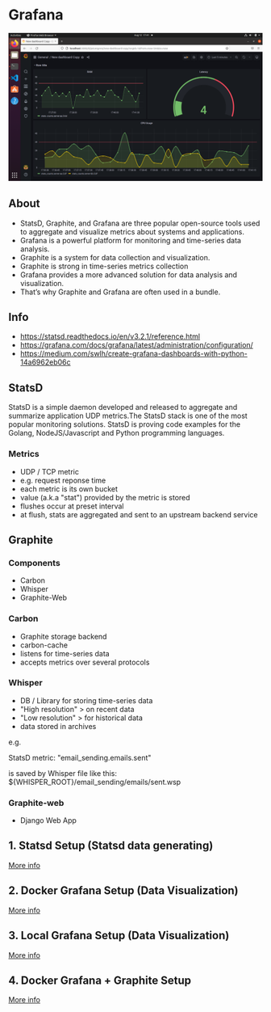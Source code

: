 # Grafana

![GitHub Logo](/images/grafana.png)

## About
- StatsD, Graphite, and Grafana are three popular open-source tools used to aggregate and visualize metrics about systems and applications.
- Grafana is a powerful platform for monitoring and time-series data analysis. 
- Graphite is a system for data collection and visualization. 
- Graphite is strong in time-series metrics collection
- Grafana provides a more advanced solution for data analysis and visualization. 
- That’s why Graphite and Grafana are often used in a bundle.

## Info
- https://statsd.readthedocs.io/en/v3.2.1/reference.html
- https://grafana.com/docs/grafana/latest/administration/configuration/
- https://medium.com/swlh/create-grafana-dashboards-with-python-14a6962eb06c

## StatsD
StatsD is a simple daemon developed and released to aggregate and summarize application UDP metrics.The StatsD stack is one of the most popular monitoring solutions. StatsD is proving code examples for the Golang, NodeJS/Javascript and Python programming languages.

### Metrics
- UDP / TCP metric
- e.g. request reponse time
- each metric is its own bucket
- value (a.k.a "stat") provided by the metric is stored
- flushes occur at preset interval
- at flush, stats are aggregated and sent to an upstream backend service

## Graphite
### Components
- Carbon
- Whisper
- Graphite-Web

### Carbon
- Graphite storage backend
- carbon-cache
- listens for time-series data
- accepts metrics over several protocols

### Whisper
- DB / Library for storing time-series data
- "High resolution" > on recent data
- "Low resolution" > for historical data
- data stored in archives

e.g.

StatsD metric:
"email_sending.emails.sent"

is saved by Whisper file like this:
${WHISPER_ROOT}/email_sending/emails/sent.wsp

### Graphite-web
- Django Web App


## 1. Statsd Setup (Statsd data generating)
[More info ](https://github.com/yuyatinnefeld/grafana/tree/master/statsd-setup)

## 2. Docker Grafana Setup (Data Visualization)
[More info ](https://github.com/yuyatinnefeld/grafana/tree/master/docker-setup)


## 3. Local Grafana Setup (Data Visualization)
[More info ](https://github.com/yuyatinnefeld/grafana/tree/master/grafana-setup)

## 4. Docker Grafana + Graphite Setup
[More info ](https://github.com/yuyatinnefeld/grafana/tree/master/grafana_graphite-setup)
